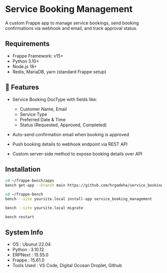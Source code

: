 # Service Booking Management

A custom Frappe app to manage service bookings, send booking confirmations via webhook and email, and track approval status.

## Requirements

- Frappe Framework: v15+
- Python 3.10+
- Node.js 18+
- Redis, MariaDB, yarn (standard Frappe setup)

## 🚀 Features

- Service Booking DocType with fields like:
  - Customer Name, Email
  - Service Type
  - Preferred Date & Time
  - Status (Requested, Approved, Completed)

- Auto-send confirmation email when booking is approved
- Push booking details to webhook endpoint via REST API
- Custom server-side method to expose booking details over API

## Installation

```bash
cd ~/frappe-bench/apps
bench get-app --branch main https://github.com/hrgadeha/service_booking_management.git
```


```bash
cd ~/frappe-bench
bench --site yoursite.local install-app service_booking_management
```

```bash
bench --site yoursite.local migrate
```

```bash
bench restart
```

## System Info

- OS : Ubunut 22.04
- Python : 3.10.12
- ERPNext : 15.55.0
- Frappe : 15.61.0
- Tools Used : VS Code, Digital Occean Droplet, Github
